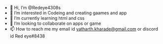 - 👋 Hi, I’m @Redeye4308s
- 👀 I’m interested in Codeing and creating gaames and app
- 🌱 I’m currently learning html and css
- 💞️ I’m looking to collaborate on apps or game
- 📫 How to reach me my email id yatharth.kharade@gmail.com or discord id Red eye#8438

<!---
Redeye4308s/Redeye4308s is a ✨ special ✨ repository because its `README.md` (this file) appears on your GitHub profile.
You can click the Preview link to take a look at your changes.
--->
